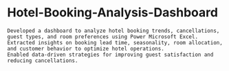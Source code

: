 # Hotel-Booking-Analysis-Dashboard

    Developed a dashboard to analyze hotel booking trends, cancellations, guest types, and room preferences using Power Microsoft Excel.
    Extracted insights on booking lead time, seasonality, room allocation, and customer behavior to optimize hotel operations.
    Enabled data-driven strategies for improving guest satisfaction and reducing cancellations. 
